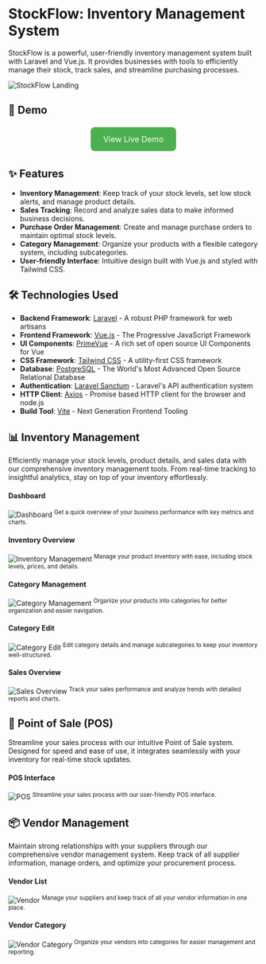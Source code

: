 # StockFlow: Inventory Management System

StockFlow is a powerful, user-friendly inventory management system built with Laravel and Vue.js. It provides businesses with tools to efficiently manage their stock, track sales, and streamline purchasing processes.

![StockFlow Landing](/public/images/Screenshots/landing.png)

## 🚀 Demo
<div align="center">
  <a href="https://demo.stockflow.com" target="_blank" style="background-color: #4CAF50; color: white; padding: 14px 25px; text-align: center; text-decoration: none; display: inline-block; font-size: 16px; margin: 4px 2px; cursor: pointer; border-radius: 8px;">
    View Live Demo
  </a>
</div>

## ✨ Features

- **Inventory Management**: Keep track of your stock levels, set low stock alerts, and manage product details.
- **Sales Tracking**: Record and analyze sales data to make informed business decisions.
- **Purchase Order Management**: Create and manage purchase orders to maintain optimal stock levels.
- **Category Management**: Organize your products with a flexible category system, including subcategories.
- **User-friendly Interface**: Intuitive design built with Vue.js and styled with Tailwind CSS.

## 🛠 Technologies Used

- **Backend Framework**: [Laravel](https://laravel.com/) - A robust PHP framework for web artisans
- **Frontend Framework**: [Vue.js](https://vuejs.org/) - The Progressive JavaScript Framework
- **UI Components**: [PrimeVue](https://primevue.org/) - A rich set of open source UI Components for Vue
- **CSS Framework**: [Tailwind CSS](https://tailwindcss.com/) - A utility-first CSS framework
- **Database**: [PostgreSQL](https://www.postgresql.org/) - The World's Most Advanced Open Source Relational Database
- **Authentication**: [Laravel Sanctum](https://laravel.com/docs/sanctum) - Laravel's API authentication system
- **HTTP Client**: [Axios](https://axios-http.com/) - Promise based HTTP client for the browser and node.js
- **Build Tool**: [Vite](https://vitejs.dev/) - Next Generation Frontend Tooling

## 📊 Inventory Management

Efficiently manage your stock levels, product details, and sales data with our comprehensive inventory management tools. From real-time tracking to insightful analytics, stay on top of your inventory effortlessly.

#### Dashboard
![Dashboard](/public/images/Screenshots/dashboard.png) <sup>Get a quick overview of your business performance with key metrics and charts.</sup>

#### Inventory Overview
![Inventory Management](/public/images/Screenshots/inventory-management.png) <sup>Manage your product inventory with ease, including stock levels, prices, and details.</sup>

#### Category Management
![Category Management](/public/images/Screenshots/categories.png) <sup>Organize your products into categories for better organization and easier navigation.</sup>

#### Category Edit
![Category Edit](/public/images/Screenshots/categories-edit.png) <sup>Edit category details and manage subcategories to keep your inventory well-structured.</sup>

#### Sales Overview
![Sales Overview](/public/images/Screenshots/sales.png) <sup>Track your sales performance and analyze trends with detailed reports and charts.</sup>

## 🛒 Point of Sale (POS)

Streamline your sales process with our intuitive Point of Sale system. Designed for speed and ease of use, it integrates seamlessly with your inventory for real-time stock updates.

#### POS Interface
![POS](/public/images/Screenshots/pos.png) <sup>Streamline your sales process with our user-friendly POS interface.</sup>

## 📦 Vendor Management

Maintain strong relationships with your suppliers through our comprehensive vendor management system. Keep track of all supplier information, manage orders, and optimize your procurement process.

#### Vendor List
![Vendor](/public/images/Screenshots/vendor.png) <sup>Manage your suppliers and keep track of all your vendor information in one place.</sup>

#### Vendor Category
![Vendor Category](/public/images/Screenshots/vendor-category.png) <sup>Organize your vendors into categories for easier management and reporting.</sup>
